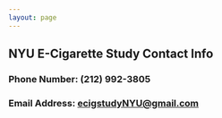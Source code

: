 ```yaml
---
layout: page
---
```


## NYU E-Cigarette Study Contact Info
### Phone Number: (212) 992-3805
### Email Address: ecigstudyNYU@gmail.com
